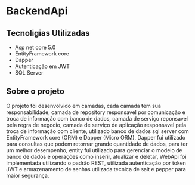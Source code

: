 ﻿# BackendApi

## Tecnoligias Utilizadas

- Asp net core 5.0
- EntityFramework core 
- Dapper
- Autenticação em JWT
- SQL Server

## Sobre o projeto

O projeto foi desenvolvido em camadas, cada camada tem sua responsabilidade,
camada de repository responsavel por comunicação e troca de informação com banco de dados,
camada de serviço reponsavel pela regra de negocio, camada de serviço de aplicação responsavel pela troca de informação
com cliente, utilizado banco de dados sql server com EntityFramework core (ORM) e Dapper (Micro ORM), Dapper fui utilizado 
para consultas que podem retornar grande quantidade de dados, para ter um melhor desempenho, entity fui utilizado para
gerenciar o modelo de banco de dados e operações como inserir, atualizar e deletar, WebApi foi implementada utilizando
o padrão REST, utilizada autenticação por token JWT e armazenamento de senhas utilizada tecnica de salt e pepper para maior segurança.
